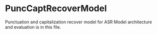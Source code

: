 # PuncCaptRecoverModel
Punctuation and capitalization recover model for ASR
Model architecture and evaluation is in this file.
